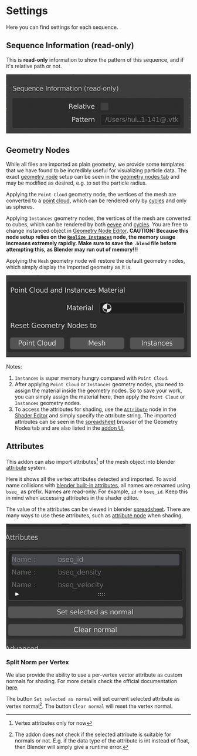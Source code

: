 # Settings

Here you can find settings for each sequence.

## Sequence Information (read-only)

This is **read-only** information to show the pattern of this sequence, and if it's relative path or not.

![sequence_information](../images/sequence_information.png)

## Geometry Nodes

While all files are imported as plain geometry, we provide some templates that we have found to be incredibly useful for visualizing particle data. The exact [geometry node](https://docs.blender.org/manual/en/latest/modeling/geometry_nodes/index.html) setup can be seen in the [geometry nodes tab](https://docs.blender.org/manual/en/latest/editors/geometry_node.html) and may be modified as desired, e.g. to set the particle radius.

Applying the `Point Cloud` geometry node, the vertices of the mesh are converted to a [point cloud](https://docs.blender.org/manual/en/latest/modeling/point_cloud.html), which can be rendered only by [cycles](https://docs.blender.org/manual/en/latest/render/cycles/introduction.html) and only as spheres. 

Applying `Instances` geometry nodes, the vertices of the mesh are converted to cubes, which can be rendered by both [eevee](https://docs.blender.org/manual/en/latest/render/eevee/index.html) and [cycles](https://docs.blender.org/manual/en/latest/render/cycles/introduction.html). You are free to change instanced object in [Geometry Node Editor](https://docs.blender.org/manual/en/latest/editors/geometry_node.html). 
 **CAUTION: Because this node setup relies on the [`Realize Instances`](https://docs.blender.org/manual/en/latest/modeling/geometry_nodes/instances/realize_instances.html) node, the memory usage increases extremely rapidly. Make sure to save the `.blend` file before attempting this, as Blender may run out of memory!!!**

Applying the `Mesh` geometry node will restore the default geometry nodes, which simply display the imported geometry as it is.

![geometry_nodes](../images/geometry_nodes.png)

Notes:

1. `Instances` is super memory hungry compared with `Point Cloud`.
2. After applying `Point Cloud` or `Instances` geometry nodes, you need to assign the material inside the geometry nodes. So to save your work, you can simply assign the material here, then apply the `Point Cloud` or `Instances` geometry nodes.
3. To access the attributes for shading, use the [`Attribute`](https://docs.blender.org/manual/en/latest/render/shader_nodes/input/attribute.html) node in the [Shader Editor](https://docs.blender.org/manual/en/latest/editors/shader_editor.html) and simply specify the attribute string. The imported attributes can be seen in the [spreadsheet](https://docs.blender.org/manual/en/latest/editors/spreadsheet.html) browser of the Geometry Nodes tab and are also listed in the [addon UI](#attributes).


## Attributes

This addon can also import attributes[^1] of the mesh object into blender [attribute](https://docs.blender.org/manual/en/latest/modeling/geometry_nodes/attributes_reference.html) system.

Here it shows all the vertex attributes detected and imported. To avoid name collisions with [blender built-in attributes](https://docs.blender.org/manual/en/latest/modeling/geometry_nodes/attributes_reference.html#built-in-attributes), all names are renamed using `bseq_`  as prefix. Names are read-only. For example, `id` -> `bseq_id`. Keep this in mind when accessing attributes in the shader editor.

The value of the attributes can be viewed in blender [spreadsheet](https://docs.blender.org/manual/en/latest/editors/spreadsheet.html). There are many ways to use these attributes, such as [attribute node](https://docs.blender.org/manual/en/latest/render/shader_nodes/input/attribute.html) when shading,

![attribute](../images/attribute.png)

[^1]: Vertex attributes only for now

### Split Norm per Vertex

We also provide the ability to use a per-vertex vector attribute as custom normals for shading. For more details check the official documentation [here](https://docs.blender.org/manual/en/latest/modeling/meshes/structure.html#modeling-meshes-normals-custom).

The button `Set selected as normal` will set current selected attribute as vertex normal[^2]. The button `Clear normal` will reset the vertex normal.

[^2]: The addon does not check if the selected attribute is suitable for normals or not. E.g. if the data type of the attribute is int instead of float, then Blender will simply give a runtime error.